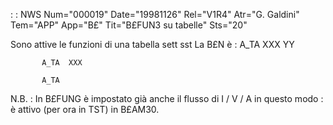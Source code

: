  :  : NWS Num="000019" Date="19981126" Rel="V1R4" Atr="G. Galdini" Tem="APP" App="B£" Tit="B£FUN3 su tabelle" Sts="20"

Sono attive le funzioni di una tabella                          sett   sst La B£N è :   A_TA  XXX  YY

           A_TA  XXX

           A_TA

N.B. :  In B£FUNG è impostato già anche il flusso di I / V / A in questo modo :  è attivo (per ora in TST) in B£AM30.

